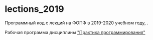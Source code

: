 # lections_2019
Программный код с лекций на ФОПФ в 2019-2020 учебном году, .

Рабочая программа дисциплины ["Практика программирования"](https://github.com/tkhirianov/lections_2019/blob/master/semestr_1/%D0%BF%D1%80%D0%BE%D0%B3%D1%80%D0%B0%D0%BC%D0%BC%D0%B0_%D0%BA%D1%83%D1%80%D1%81%D0%B0.md)
